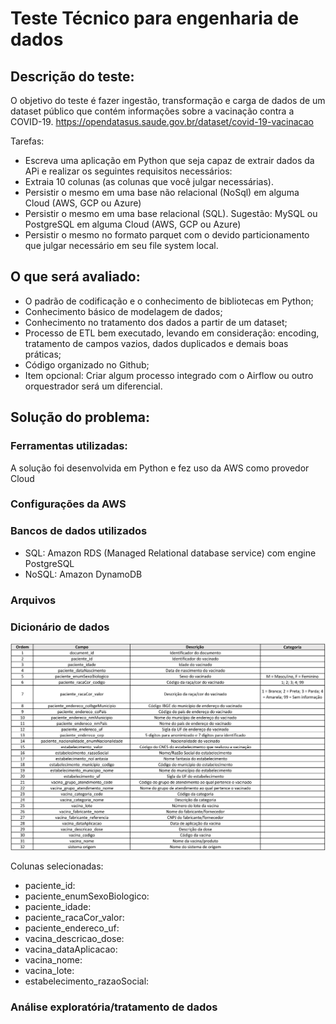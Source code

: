 # Teste Técnico para engenharia de dados

## Descrição do teste:
O objetivo do teste é fazer ingestão, transformação e carga de dados de um dataset público que contém informações sobre a vacinação contra a COVID-19.
https://opendatasus.saude.gov.br/dataset/covid-19-vacinacao

Tarefas:

* Escreva uma aplicação em Python que seja capaz de extrair dados da APi e realizar os seguintes requisitos necessários:
* Extraia 10 colunas (as colunas que você julgar necessárias).
* Persistir o mesmo em uma base não relacional (NoSql) em alguma Cloud (AWS, GCP ou Azure)
* Persistir o mesmo em uma base relacional (SQL). Sugestão: MySQL ou PostgreSQL em alguma Cloud (AWS, GCP ou Azure)
* Persistir o mesmo no formato parquet com o devido particionamento que julgar necessário em seu file system local.

## O que será avaliado:
* O padrão de codificação e o conhecimento de bibliotecas em Python; 
* Conhecimento básico de modelagem de dados; 
* Conhecimento no tratamento dos dados a partir de um dataset; 
* Processo de ETL bem executado, levando em consideração: encoding, tratamento de campos vazios, dados duplicados e demais boas práticas;
* Código organizado no Github;
* Item opcional: Criar algum processo integrado com o Airflow ou outro orquestrador será um diferencial.

## Solução do problema:

### Ferramentas utilizadas:
A solução foi desenvolvida em Python e fez uso da AWS como provedor Cloud

### Configurações da AWS

### Bancos de dados utilizados
* SQL: Amazon RDS (Managed Relational database service) com engine PostgreSQL
* NoSQL: Amazon DynamoDB

### Arquivos

### Dicionário de dados

![](2023-01-18-15-32-18.png)

Colunas selecionadas:

* paciente_id: 
* paciente_enumSexoBiologico: 
* paciente_idade: 
* paciente_racaCor_valor: 
* paciente_endereco_uf: 
* vacina_descricao_dose: 
* vacina_dataAplicacao: 
* vacina_nome: 
* vacina_lote: 
* estabelecimento_razaoSocial: 

### Análise exploratória/tratamento de dados
